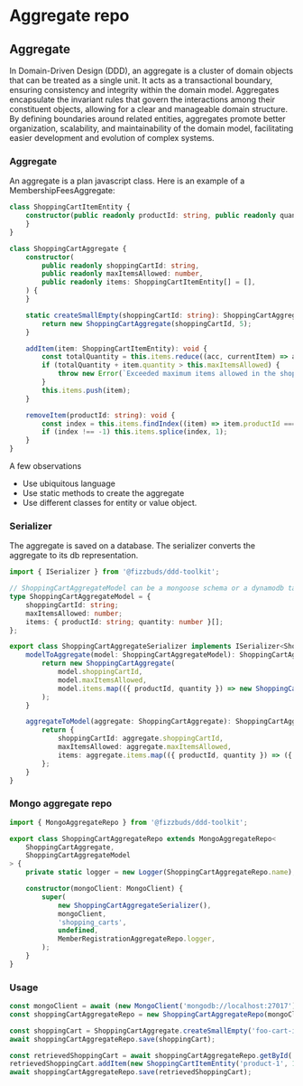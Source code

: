 # Aggregate repo

## Aggregate

In Domain-Driven Design (DDD), an aggregate is a cluster of domain objects that can be treated as a single unit. It acts
as a transactional boundary, ensuring consistency and integrity within the domain model. Aggregates encapsulate the
invariant rules that govern the interactions among their constituent objects, allowing for a clear and manageable domain
structure. By defining boundaries around related entities, aggregates promote better organization, scalability, and
maintainability of the domain model, facilitating easier development and evolution of complex systems.

### Aggregate

An aggregate is a plan javascript class. Here is an example of a MembershipFeesAggregate:

```typescript
class ShoppingCartItemEntity {
    constructor(public readonly productId: string, public readonly quantity: number) {
    }
}

class ShoppingCartAggregate {
    constructor(
        public readonly shoppingCartId: string,
        public readonly maxItemsAllowed: number,
        public readonly items: ShoppingCartItemEntity[] = [],
    ) {
    }

    static createSmallEmpty(shoppingCartId: string): ShoppingCartAggregate {
        return new ShoppingCartAggregate(shoppingCartId, 5);
    }

    addItem(item: ShoppingCartItemEntity): void {
        const totalQuantity = this.items.reduce((acc, currentItem) => acc + currentItem.quantity, 0);
        if (totalQuantity + item.quantity > this.maxItemsAllowed) {
            throw new Error(`Exceeded maximum items allowed in the shopping cart (${this.maxItemsAllowed})`);
        }
        this.items.push(item);
    }

    removeItem(productId: string): void {
        const index = this.items.findIndex((item) => item.productId === productId);
        if (index !== -1) this.items.splice(index, 1);
    }
}
```

A few observations

- Use ubiquitous language
- Use static methods to create the aggregate
- Use different classes for entity or value object.

### Serializer

The aggregate is saved on a database. The serializer converts the aggregate to its db representation.

```typescript
import { ISerializer } from '@fizzbuds/ddd-toolkit';

// ShoppingCartAggregateModel can be a mongoose schema or a dynamodb table
type ShoppingCartAggregateModel = {
    shoppingCartId: string;
    maxItemsAllowed: number;
    items: { productId: string; quantity: number }[];
};

export class ShoppingCartAggregateSerializer implements ISerializer<ShoppingCartAggregate, ShoppingCartAggregateModel> {
    modelToAggregate(model: ShoppingCartAggregateModel): ShoppingCartAggregate {
        return new ShoppingCartAggregate(
            model.shoppingCartId,
            model.maxItemsAllowed,
            model.items.map(({ productId, quantity }) => new ShoppingCartItemEntity(productId, quantity)),
        );
    }

    aggregateToModel(aggregate: ShoppingCartAggregate): ShoppingCartAggregateModel {
        return {
            shoppingCartId: aggregate.shoppingCartId,
            maxItemsAllowed: aggregate.maxItemsAllowed,
            items: aggregate.items.map(({ productId, quantity }) => ({ productId, quantity })),
        };
    }
}

```

### Mongo aggregate repo

```typescript
import { MongoAggregateRepo } from '@fizzbuds/ddd-toolkit';

export class ShoppingCartAggregateRepo extends MongoAggregateRepo<
    ShoppingCartAggregate,
    ShoppingCartAggregateModel
> {
    private static logger = new Logger(ShoppingCartAggregateRepo.name);

    constructor(mongoClient: MongoClient) {
        super(
            new ShoppingCartAggregateSerializer(),
            mongoClient,
            'shopping_carts',
            undefined,
            MemberRegistrationAggregateRepo.logger,
        );
    }
}
```

### Usage

```typescript
const mongoClient = await (new MongoClient('mongodb://localhost:27017')).connect()
const shoppingCartAggregateRepo = new ShoppingCartAggregateRepo(mongoClient);

const shoppingCart = ShoppingCartAggregate.createSmallEmpty('foo-cart-id');
await shoppingCartAggregateRepo.save(shoppingCart);

const retrievedShoppingCart = await shoppingCartAggregateRepo.getById('foo-cart-id');
retrievedShoppingCart.addItem(new ShoppingCartItemEntity('product-1', 1));
await shoppingCartAggregateRepo.save(retrievedShoppingCart);

```
